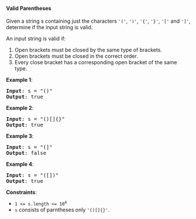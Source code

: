 #### Valid Parentheses

Given a string s containing just the characters `'('`, `')'`, `'{'`, `'}'`,
`'['` and `']'`, determine if the input string is valid.

An input string is valid if:

1. Open brackets must be closed by the same type of brackets.
2. Open brackets must be closed in the correct order.
3. Every close bracket has a corresponding open bracket of the same type.

**Example 1**:

<pre><b>Input</b>: s = "()"
<b>Output</b>: true
</pre>

**Example 2**:

<pre><b>Input</b>: s = "()[]{}"
<b>Output</b>: true
</pre>

**Example 3**:

<pre><b>Input</b>: s = "(]"
<b>Output</b>: false
</pre>

**Example 4**:

<pre><b>Input</b>: s = "([])"
<b>Output</b>: true
</pre>

**Constraints**:

- <code>1 <= s.length <= 10<sup>4</sup></code>
- `s` consists of parntheses only `'()[]{}'`.
